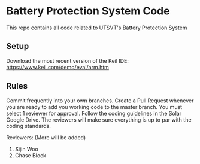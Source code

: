 # Battery Protection System Code
This repo contains all code related to UTSVT's Battery Protection System

## Setup
Download the most recent version of the Keil IDE: https://www.keil.com/demo/eval/arm.htm

## Rules
Commit frequently into your own branches. Create a Pull Request whenever you are ready to add you working code to the master branch. You must select 1 reviewer for approval. Follow the coding guidelines in the Solar Google Drive. The reviewers will make sure everything is up to par with the coding standards.

Reviewers: (More will be added)
1. Sijin Woo
2. Chase Block